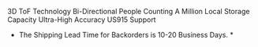 3D ToF Technology
Bi-Directional People Counting
A Million Local Storage Capacity
Ultra-High Accuracy
US915 Support
* The Shipping Lead Time for Backorders is 10-20 Business Days. *
